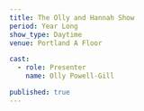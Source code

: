 ```yaml
---
title: The Olly and Hannah Show
period: Year Long
show_type: Daytime
venue: Portland A Floor

cast:
  - role: Presenter
    name: Olly Powell-Gill

published: true
---
```


